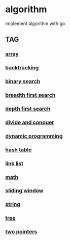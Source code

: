 # algorithm
Implement algorithm with go

## TAG

### [array](https://github.com/cocowh/algorithm/blob/master/tag/array.md)

### [backtracking](https://github.com/cocowh/algorithm/blob/master/tag/backtracking.md)

### [binary search](https://github.com/cocowh/algorithm/blob/master/tag/binary-search.md)

### [breadth first search](https://github.com/cocowh/algorithm/blob/master/tag/breadth-first-search.md)

### [depth first search](https://github.com/cocowh/algorithm/blob/master/tag/depth-first-search.md)

### [divide and conquer](https://github.com/cocowh/algorithm/blob/master/tag/divide-and-conquer.md)

### [dynamic programming](https://github.com/cocowh/algorithm/blob/master/tag/dynamic-programming.md)

### [hash table](https://github.com/cocowh/algorithm/blob/master/tag/hash-table.md)

### [link list](https://github.com/cocowh/algorithm/blob/master/tag/link-list.md)

### [math](https://github.com/cocowh/algorithm/blob/master/tag/math.md)

### [sliding window](https://github.com/cocowh/algorithm/blob/master/tag/sliding-window.md)

### [string](https://github.com/cocowh/algorithm/blob/master/tag/string.md)

### [tree](https://github.com/cocowh/algorithm/blob/master/tag/tree.md)

### [two pointers](https://github.com/cocowh/algorithm/blob/master/tag/two-pointers.md)